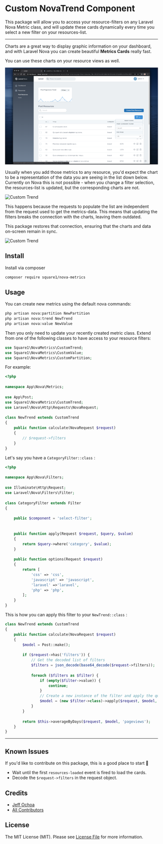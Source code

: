 # Custom NovaTrend Component

This package will allow you to access your resource-filters on any Laravel Nova Metric class, and will update these cards dynamically every time you select a new filter on your resources-list.

---

Charts are a great way to display graphic information on your dashboard, and with Laravel Nova you can create beautiful **Metrics Cards** really fast.

You can use these charts on your resource views as well.

![Custom Trend](./img/custom-trend.png "CustomTrend")

Usually when you add those metrics to any resource, you'd expect the chart to be a representation of the data you are seeing in the list down below. Currently on Nova this is not possible - when you change a filter selection, the resources-list is updated, but the corresponding charts are not.

![Custom Trend](./img/metrics-before.gif "Nova Filters")

This happens because the requests to populate the list are independent from the request used to get the metrics-data. This means that updating the filters breaks the connection with the charts, leaving them outdated.

This package restores that connection, ensuring that the charts and data on-screen remain in sync.

![Custom Trend](./img/after.gif "Nova Filters")

## Install

Install via composer

```bash
composer require square1/nova-metrics
```

## Usage

You can create new metrics using the default nova commands:

```bash
php artisan nova:partition NewPartition
php artisan nova:trend NewTrend
php artisan nova:value NewValue
```

Then you only need to update your recently created metric class. Extend from one of the following classes to have access to your resource filters:

```php
use Square1\NovaMetrics\CustomTrend;
use Square1\NovaMetrics\CustomValue;
use Square1\NovaMetrics\CustomPartition;
```

For example:

```php
<?php

namespace App\Nova\Metrics;

use App\Post;
use Square1\NovaMetrics\CustomTrend;
use Laravel\Nova\Http\Requests\NovaRequest;

class NewTrend extends CustomTrend
{
    public function calculate(NovaRequest $request)
    {
        // $request->filters
    }
}
```

Let's say you have a `CategoryFilter::class` :

```php
<?php

namespace App\Nova\Filters;

use Illuminate\Http\Request;
use Laravel\Nova\Filters\Filter;

class CategoryFilter extends Filter
{

    public $component = 'select-filter';


    public function apply(Request $request, $query, $value)
    {
        return $query->where('category', $value);
    }

    public function options(Request $request)
    {
        return [
            'css' => 'css',
            'javascript' => 'javascript',
            'laravel' =>'laravel',
            'php' => 'php',
        ];
    }
}
```

This is how you can apply this filter to your `NewTrend::class` :

```php
class NewTrend extends CustomTrend
{
    public function calculate(NovaRequest $request)
    {
        $model = Post::make();

        if ($request->has('filters')) {
            // Get the decoded list of filters
            $filters = json_decode(base64_decode($request->filters));

            foreach ($filters as $filter) {
                if (empty($filter->value)) {
                    continue;
                }
                // Create a new instance of the filter and apply the query to your model
                $model = (new $filter->class)->apply($request, $model, $filter->value);
            }
        }

        return $this->averageByDays($request, $model, 'pageviews');
    }
}
```

---

## Known Issues

If you'd like to contribute on this package, this is a good place to start 🙂

- Wait until the first `resources-loaded` event is fired to load the cards.
- Decode the `$request->filters` in the request object.

## Credits

- [Jeff Ochoa](https://github.com/jeffochoa)
- [All Contributors](../../contributors)

## License

The MIT License (MIT). Please see [License File](LICENSE.md) for more information.
